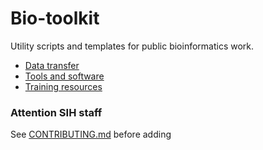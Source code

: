 # Bio-toolkit
Utility scripts and templates for public bioinformatics work. 

* [Data transfer](Data-movement)
* [Tools and software](Tools)
* [Training resources](Training)


### Attention SIH staff 

See [CONTRIBUTING.md](CONTRIBUTING.md) before adding 
